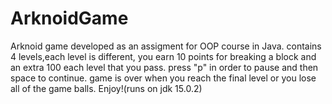 # ArknoidGame
Arknoid game developed as an assigment for OOP course in Java.
contains 4 levels,each level is different, you earn 10 points for breaking a block and an extra 100 each level that you pass.
press "p" in order to pause and then space to continue.
game is over when you reach the final level or you lose all of the game balls.
Enjoy!(runs on jdk 15.0.2)


